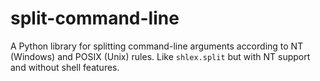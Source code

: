 # split-command-line
A Python library for splitting command-line arguments according to NT (Windows) and POSIX (Unix) rules. Like `shlex.split` but with NT support and without shell features.
